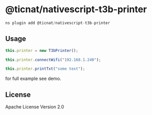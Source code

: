 # @ticnat/nativescript-t3b-printer

```javascript
ns plugin add @ticnat/nativescript-t3b-printer
```

## Usage

```javascript
this.printer = new T3bPrinter();

this.printer.connectWifi("192.168.1.240");

this.printer.printTxt("some text");
```

for full example see demo.


## License

Apache License Version 2.0
